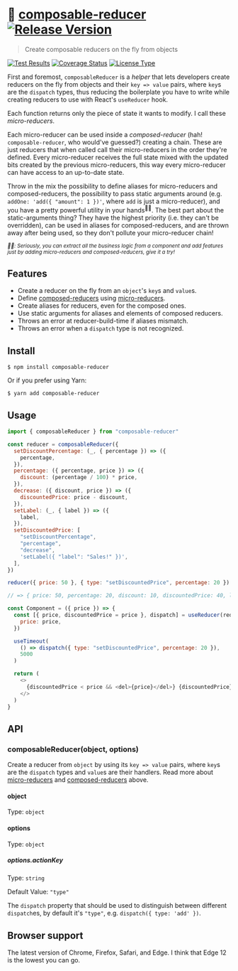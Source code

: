 # 🧱 [composable-reducer](https://github.com/macarie/composable-reducer) [![Release Version](https://img.shields.io/npm/v/composable-reducer.svg?label=&color=0080FF)](https://www.npmjs.com/package/composable-reducer)

> Create composable reducers on the fly from objects

[![Test Results](https://github.com/macarie/composable-reducer/workflows/test/badge.svg?branch=next)](https://github.com/macarie/composable-reducer/actions?query=workflow%3Atest) [![Coverage Status](https://codecov.io/gh/macarie/composable-reducer/branch/next/graph/badge.svg)](https://codecov.io/gh/macarie/composable-reducer) [![License Type](https://img.shields.io/github/license/macarie/composable-reducer?color=42cdad)](https://github.com/macarie/composable-reducer/blob/master/license)

First and foremost, `composableReducer` is a _helper_ that lets developers create reducers on the fly from objects and their `key => value` pairs, where `key`s are the `dispatch` types, thus reducing the boilerplate you have to write while creating reducers to use with React's `useReducer` hook.

<a name="micro-reducers"></a>Each function returns only the piece of state it wants to modify. I call these _micro-reducers_.

<a name="composed-reducers"></a>Each micro-reducer can be used inside a _composed-reducer_ (hah! `composable-reducer`, who would've guessed?) creating a chain. These are just reducers that when called call their micro-reducers in the order they're defined. Every micro-reducer receives the full state mixed with the updated bits created by the previous micro-reducers, this way every micro-reducer can have access to an up-to-date state.

Throw in the mix the possibility to define aliases for micro-reducers and composed-reducers, the possibility to pass static arguments around (e.g. `addOne: 'add({ "amount": 1 })'`, where `add` is just a micro-reducer), and you have a pretty powerful utility in your hands<sup>☝🏼</sup>. The best part about the static-arguments thing? They have the highest priority (i.e. they can't be overridden), can be used in aliases for composed-reducers, and are thrown away after being used, so they don't pollute your micro-reducer chain!

<small>_☝🏼: Seriously, you can extract all the business logic from a component and add features just by adding micro-reducers and composed-reducers, give it a try!_</small>

## Features

- Create a reducer on the fly from an `object`'s `key`s and `value`s.
- Define [composed-reducers](#user-content-composed-reducers) using [micro-reducers](#user-content-micro-reducers).
- Create aliases for reducers, even for the composed ones.
- Use static arguments for aliases and elements of composed reducers.
- Throws an error at reducer-build-time if aliases mismatch.
- Throws an error when a `dispatch` type is not recognized.

## Install

```console
$ npm install composable-reducer
```

Or if you prefer using Yarn:

```console
$ yarn add composable-reducer
```

## Usage

```javascript
import { composableReducer } from "composable-reducer"

const reducer = composableReducer({
  setDiscountPercentage: (_, { percentage }) => ({
    percentage,
  }),
  percentage: ({ percentage, price }) => ({
    discount: (percentage / 100) * price,
  }),
  decrease: ({ discount, price }) => ({
    discountedPrice: price - discount,
  }),
  setLabel: (_, { label }) => ({
    label,
  }),
  setDiscountedPrice: [
    "setDiscountPercentage",
    "percentage",
    "decrease",
    'setLabel({ "label": "Sales!" })',
  ],
})

reducer({ price: 50 }, { type: "setDiscountedPrice", percentage: 20 })

// => { price: 50, percentage: 20, discount: 10, discountedPrice: 40, label: 'Sales!' }

const Component = ({ price }) => {
  const [{ price, discountedPrice = price }, dispatch] = useReducer(reducer, {
    price: price,
  })

  useTimeout(
    () => dispatch({ type: "setDiscountedPrice", percentage: 20 }),
    5000
  )

  return (
    <>
      {discountedPrice < price && <del>{price}</del>} {discountedPrice}
    </>
  )
}
```

## API

### composableReducer(object, options)

Create a reducer from `object` by using its `key => value` pairs, where `key`s are the `dispatch` types and `value`s are their handlers. Read more about [micro-reducers](#user-content-micro-reducers) and [composed-reducers](#user-content-composed-reducers) above.

#### object

Type: `object`

#### options

Type: `object`

##### options.actionKey

Type: `string`

Default Value: `"type"`

The `dispatch` property that should be used to distinguish between different `dispatch`es, by default it's `"type"`, e.g. `dispatch({ type: 'add' })`.

## Browser support

The latest version of Chrome, Firefox, Safari, and Edge. I think that Edge 12 is the lowest you can go.
